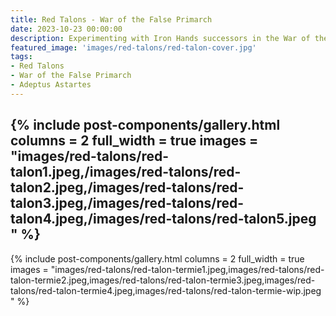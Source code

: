 ```yaml
---
title: Red Talons - War of the False Primarch
date: 2023-10-23 00:00:00
description: Experimenting with Iron Hands successors in the War of the False Primarch setting. 
featured_image: 'images/red-talons/red-talon-cover.jpg'
tags:
- Red Talons
- War of the False Primarch
- Adeptus Astartes
---
```


 

{% include post-components/gallery.html
	columns = 2
	full_width = true
	images = "images/red-talons/red-talon1.jpeg,/images/red-talons/red-talon2.jpeg,/images/red-talons/red-talon3.jpeg,/images/red-talons/red-talon4.jpeg,/images/red-talons/red-talon5.jpeg
	"
%}
---
{% include post-components/gallery.html
	columns = 2
	full_width = true
	images = "images/red-talons/red-talon-termie1.jpeg,images/red-talons/red-talon-termie2.jpeg,images/red-talons/red-talon-termie3.jpeg,images/red-talons/red-talon-termie4.jpeg,images/red-talons/red-talon-termie-wip.jpeg
	"
%}

